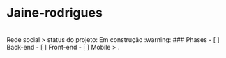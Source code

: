 # Jaine-rodrigues
<br>
Rede social
> status do projeto: Em construção :warning:
### Phases
- [ ] Back-end
- [ ] Front-end
- [ ] Mobile
> .
